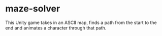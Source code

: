 # maze-solver
This Unity game takes in an ASCII map, finds a path from the start to the end and animates a character through that path.
